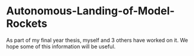 # Autonomous-Landing-of-Model-Rockets
As part of my final year thesis, myself and 3 others have worked on it. We hope some of this information will be useful.
